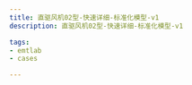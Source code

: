 ```yaml
---
title: 直驱风机02型-快速详细-标准化模型-v1
description: 直驱风机02型-快速详细-标准化模型-v1

tags:
- emtlab
- cases

---
```


<!-- import DocCardList from '@theme/DocCardList';

<DocCardList /> -->